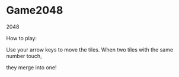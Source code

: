 # Game2048
2048

 How to play: 
 
 Use your arrow keys to move the tiles. When two tiles with the same number touch, 
 
 they merge into one! 

